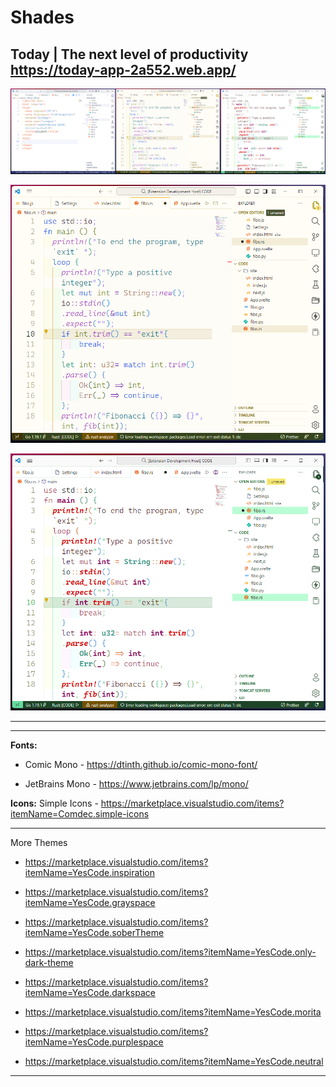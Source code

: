 # Shades

Today | The next level of productivity
<https://today-app-2a552.web.app/>
---

![This is a image](https://github.com/yesomac/ShadesThemeVSC/blob/main/img/shades-1.png?raw=true)

![This is a image](https://github.com/yesomac/ShadesThemeVSC/blob/main/img/shades-yellow-w.png?raw=true)

![This is a image](https://github.com/yesomac/ShadesThemeVSC/blob/main/img/shades-g-w.png?raw=true)

---

---
**Fonts:** 

  * Comic Mono - https://dtinth.github.io/comic-mono-font/

  * JetBrains Mono - https://www.jetbrains.com/lp/mono/

**Icons:** Simple Icons - https://marketplace.visualstudio.com/items?itemName=Comdec.simple-icons

---
More Themes

* https://marketplace.visualstudio.com/items?itemName=YesCode.inspiration

* https://marketplace.visualstudio.com/items?itemName=YesCode.grayspace

* https://marketplace.visualstudio.com/items?itemName=YesCode.soberTheme

* https://marketplace.visualstudio.com/items?itemName=YesCode.only-dark-theme

* https://marketplace.visualstudio.com/items?itemName=YesCode.darkspace

* https://marketplace.visualstudio.com/items?itemName=YesCode.morita

* https://marketplace.visualstudio.com/items?itemName=YesCode.purplespace

* https://marketplace.visualstudio.com/items?itemName=YesCode.neutral

---